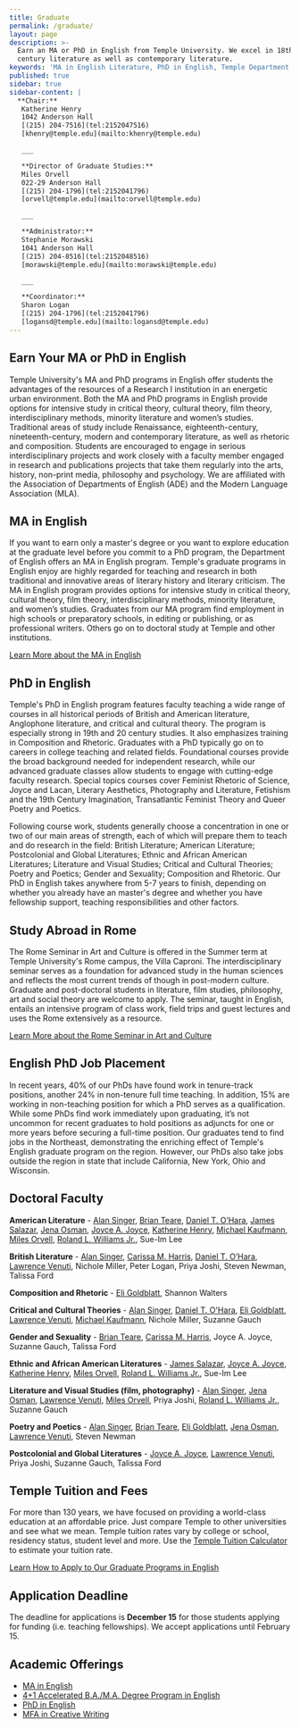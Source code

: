 ```yaml
---
title: Graduate
permalink: /graduate/
layout: page
description: >-
  Earn an MA or PhD in English from Temple University. We excel in 18th and 19th
  century literature as well as contemporary literature.
keywords: 'MA in English Literature, PhD in English, Temple Department of English'
published: true
sidebar: true
sidebar-content: |
  **Chair:**  
   Katherine Henry  
   1042 Anderson Hall  
   [(215) 204-7516](tel:2152047516)  
   [khenry@temple.edu](mailto:khenry@temple.edu)  

   ___

   **Director of Graduate Studies:**  
   Miles Orvell  
   022-29 Anderson Hall  
   [(215) 204-1796](tel:2152041796)  
   [orvell@temple.edu](mailto:orvell@temple.edu)  

   ___

   **Administrator:**  
   Stephanie Morawski  
   1041 Anderson Hall   
   [(215) 204-8516](tel:2152048516)  
   [morawski@temple.edu](mailto:morawski@temple.edu)  

   ___

   **Coordinator:**  
   Sharon Logan      
   [(215) 204-1796](tel:2152041796)   
   [logansd@temple.edu](mailto:logansd@temple.edu)
---
```

## Earn Your MA or PhD in English
Temple University's MA and PhD programs in English offer students the advantages of the resources of a Research I institution in an energetic urban environment. Both the MA and PhD programs in English provide options for intensive study in critical theory, cultural theory, film theory, interdisciplinary methods, minority literature and women’s studies. Traditional areas of study include Renaissance, eighteenth-century, nineteenth-century, modern and contemporary literature, as well as rhetoric and composition. Students are encouraged to engage in serious interdisciplinary projects and work closely with a faculty member engaged in research and publications projects that take them regularly into the arts, history, non-print media, philosophy and psychology. We are affiliated with the Association of Departments of English (ADE) and the Modern Language Association (MLA).

## MA in English
If you want to earn only a master's degree or you want to explore education at the graduate level before you commit to a PhD program, the Department of English offers an MA in English program. Temple's graduate programs in English enjoy are highly regarded for teaching and research in both traditional and innovative areas of literary history and literary criticism. The MA in English program provides options for intensive study in critical theory, cultural theory, film theory, interdisciplinary methods, minority literature, and women’s studies. Graduates from our MA program find employment in high schools or preparatory schools, in editing or publishing, or as professional writers. Others go on to doctoral study at Temple and other institutions.

[Learn More about the MA in English](http://bulletin.temple.edu/graduate/scd/cla/english-ma/)

## PhD in English
Temple's PhD in English program features faculty teaching a wide range of courses in all historical periods of British and American literature, Anglophone literature, and critical and cultural theory. The program is especially strong in 19th and 20 century studies.  It also emphasizes training in Composition and Rhetoric. Graduates with a PhD typically go on to careers in college teaching and related fields. Foundational courses provide the broad background needed for independent research, while our advanced graduate classes allow students to engage with cutting-edge faculty research. Special topics courses cover Feminist Rhetoric of Science, Joyce and Lacan, Literary Aesthetics, Photography and Literature, Fetishism and the 19th Century Imagination, Transatlantic Feminist Theory and Queer Poetry and Poetics.  

Following course work, students generally choose a concentration in one or two of our main areas of strength, each of which will prepare them to teach and do research in the field:   British Literature; American Literature; Postcolonial and Global Literatures; Ethnic and African American Literatures; Literature and Visual Studies; Critical and Cultural Theories; Poetry and Poetics;  Gender and Sexuality; Composition and Rhetoric. Our PhD in English takes anywhere from 5-7 years to finish, depending on whether you already have an master's degree and whether you have fellowship support, teaching responsibilities and other factors.

## Study Abroad in Rome
The Rome Seminar in Art and Culture is offered in the Summer term at Temple University's Rome campus, the Villa Caproni. The interdisciplinary seminar serves as a foundation for advanced study in the human sciences and reflects the most current trends of though in post-modern culture. Graduate and post-doctoral students in literature, film studies, philosophy, art and social theory are welcome to apply. The seminar, taught in English, entails an intensive program of class work, field trips and guest lectures and uses the Rome extensively as a resource.

[Learn More about the Rome Seminar in Art and Culture](https://studyabroad.temple.edu/sites/temple-rome-graduate-summer)

## English PhD Job Placement
In recent years, 40% of our PhDs have found work in tenure-track positions, another 24% in non-tenure full time teaching. In addition, 15% are working in non-teaching position for which a PhD serves as a qualification. While some PhDs find work immediately upon graduating, it’s not uncommon for recent graduates to hold positions as adjuncts for one or more years before securing a full-time position. Our graduates tend to find jobs in the Northeast, demonstrating the enriching effect of Temple's English graduate program on the region. However, our PhDs also take jobs outside the region in state that include California, New York, Ohio and Wisconsin.

## Doctoral Faculty

**American Literature** - [Alan Singer](https://liberalarts.temple.edu/academics/faculty/singer-alan), [Brian Teare](https://liberalarts.temple.edu/academics/faculty/teare-brian), [Daniel T. O’Hara](https://liberalarts.temple.edu/academics/faculty/o-hara-daniel), [James Salazar](https://liberalarts.temple.edu/academics/faculty/salazar-james), [Jena Osman](https://liberalarts.temple.edu/academics/faculty/osman-jena), [Joyce A. Joyce](https://liberalarts.temple.edu/academics/faculty/joyce-joyce), [Katherine Henry](https://liberalarts.temple.edu/academics/faculty/henry-katherine), [Michael Kaufmann](https://liberalarts.temple.edu/academics/faculty/kaufmann-michael), [Miles Orvell](https://liberalarts.temple.edu/academics/faculty/orvell-miles), [Roland L. Williams Jr.](https://liberalarts.temple.edu/academics/faculty/williams-roland), Sue-Im Lee

**British Literature** - [Alan Singer](https://liberalarts.temple.edu/academics/faculty/singer-alan), [Carissa M. Harris](https://liberalarts.temple.edu/academics/faculty/harris-carissa), [Daniel T. O’Hara](https://liberalarts.temple.edu/academics/faculty/o-hara-daniel), [Lawrence Venuti](https://liberalarts.temple.edu/academics/faculty/venuti-lawrence), Nichole Miller, Peter Logan, Priya Joshi, Steven Newman, Talissa Ford

**Composition and Rhetoric** - [Eli Goldblatt](https://liberalarts.temple.edu/academics/faculty/goldblatt-eli), Shannon Walters

**Critical and Cultural Theories** - [Alan Singer](https://liberalarts.temple.edu/academics/faculty/singer-alan), [Daniel T. O'Hara](https://liberalarts.temple.edu/academics/faculty/o-hara-daniel), [Eli Goldblatt](https://liberalarts.temple.edu/academics/faculty/goldblatt-eli), [Lawrence Venuti](https://liberalarts.temple.edu/academics/faculty/venuti-lawrence), [Michael Kaufmann](https://liberalarts.temple.edu/academics/faculty/kaufmann-michael), Nichole Miller, Suzanne Gauch

**Gender and Sexuality** - [Brian Teare](https://liberalarts.temple.edu/academics/faculty/teare-brian), [Carissa M. Harris](https://liberalarts.temple.edu/academics/faculty/harris-carissa), Joyce A. Joyce, Suzanne Gauch, Talissa Ford

**Ethnic and African American Literatures** - [James Salazar](https://liberalarts.temple.edu/academics/faculty/salazar-james), [Joyce A. Joyce](https://liberalarts.temple.edu/academics/faculty/joyce-joyce), [Katherine Henry](https://liberalarts.temple.edu/academics/faculty/henry-katherine), [Miles Orvell](https://liberalarts.temple.edu/academics/faculty/orvell-miles), [Roland L. Williams Jr.](https://liberalarts.temple.edu/academics/faculty/williams-roland), Sue-Im Lee

**Literature and Visual Studies (film, photography)** - [Alan Singer](https://liberalarts.temple.edu/academics/faculty/singer-alan), [Jena Osman](https://liberalarts.temple.edu/academics/faculty/osman-jena), [Lawrence Venuti](https://liberalarts.temple.edu/academics/faculty/venuti-lawrence), [Miles Orvell](https://liberalarts.temple.edu/academics/faculty/orvell-miles), Priya Joshi, [Roland L. Williams Jr.](https://liberalarts.temple.edu/academics/faculty/williams-roland), Suzanne Gauch

**Poetry and Poetics** - [Alan Singer](https://liberalarts.temple.edu/academics/faculty/singer-alan), [Brian Teare](https://liberalarts.temple.edu/academics/faculty/teare-brian), [Eli Goldblatt](https://liberalarts.temple.edu/academics/faculty/goldblatt-eli), [Jena Osman](https://liberalarts.temple.edu/academics/faculty/osman-jena), [Lawrence Venuti](https://liberalarts.temple.edu/academics/faculty/venuti-lawrence), Steven Newman

**Postcolonial and Global Literatures** - [Joyce A. Joyce](https://liberalarts.temple.edu/academics/faculty/joyce-joyce), [Lawrence Venuti](https://liberalarts.temple.edu/academics/faculty/venuti-lawrence), Priya Joshi, Suzanne Gauch, Talissa Ford

## Temple Tuition and Fees
For more than 130 years, we have focused on providing a world-class education at an affordable price. Just compare Temple to other universities and see what we mean. Temple tuition rates vary by college or school, residency status, student level and more. Use the [Temple Tuition Calculator](https://bursar.temple.edu/tuition-and-fees/tuition-rates) to estimate your tuition rate.

[Learn How to Apply to Our Graduate Programs in English](https://liberalarts.temple.edu/admissions/graduate/english)

## Application Deadline
The deadline for applications is **December 15** for those students applying for funding (i.e. teaching fellowships). We accept applications until February 15.

## Academic Offerings
- [MA in English](http://bulletin.temple.edu/graduate/scd/cla/english-ma/)
- [4+1 Accelerated B.A./M.A. Degree Program in English](/english/four-plus-one/)
- [PhD in English](http://bulletin.temple.edu/graduate/scd/cla/english-phd/)
- [MFA in Creative Writing](link)
